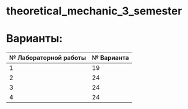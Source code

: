 # theoretical_mechanic_3_semester
# Варианты:
| № Лабораторной работы | № Варианта | 
|-----------------------|------------|
| 1                     | 19         |
| 2                     | 24         |
| 3                     | 24         |
| 4                     | 24         |

